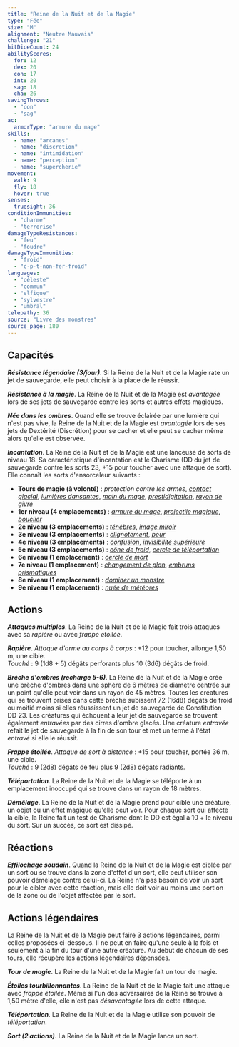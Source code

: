 ```yaml
---
title: "Reine de la Nuit et de la Magie"
type: "Fée"
size: "M"
alignment: "Neutre Mauvais"
challenge: "21"
hitDiceCount: 24
abilityScores:
  for: 12
  dex: 20
  con: 17
  int: 20
  sag: 18
  cha: 26
savingThrows:
  - "con"
  - "sag"
ac:
  armorType: "armure du mage"
skills:
  - name: "arcanes"
  - name: "discretion"
  - name: "intimidation"
  - name: "perception"
  - name: "supercherie"
movement:
  walk: 9
  fly: 18
  hover: true
senses:
  truesight: 36
conditionImmunities:
  - "charme"
  - "terrorise"
damageTypeResistances:
  - "feu"
  - "foudre"
damageTypeImmunities:
  - "froid"
  - "c-p-t-non-fer-froid"
languages:
  - "céleste"
  - "commun"
  - "elfique"
  - "sylvestre"
  - "umbral"
telepathy: 36
source: "Livre des monstres"
source_page: 180
---
```

## Capacités
_**Résistance légendaire (3/jour)**_. Si la Reine de la Nuit et de la Magie rate un jet de sauvegarde, elle peut choisir à la place de le réussir.

_**Résistance à la magie**_. La Reine de la Nuit et de la Magie est _avantagée_ lors de ses jets de sauvegarde contre les sorts et autres effets magiques.

_**Née dans les ombres**_. Quand elle se trouve éclairée par une lumière qui n'est pas vive, la Reine de la Nuit et de la Magie est _avantagée_ lors de ses jets de Dextérité (Discrétion) pour se cacher et elle peut se cacher même alors qu'elle est observée.

_**Incantation**_. La Reine de la Nuit et de la Magie est une lanceuse de sorts de niveau 18. Sa caractéristique d'incantation est le Charisme (DD du jet de sauvegarde contre les sorts 23, +15 pour toucher avec une attaque de sort). Elle connaît les sorts d'ensorceleur suivants :
* **Tours de magie (à volonté)** : _protection contre les armes_, [_contact glacial_](/grimoire/contact-glacial/), [_lumières dansantes_](/grimoire/lumieres-dansantes/), [_main du mage_](/grimoire/main-du-mage/), [_prestidigitation_](/grimoire/prestidigitation/), [_rayon de givre_](/grimoire/rayon-de-givre/)
* **1er niveau (4 emplacements)** : [_armure du mage_](/grimoire/armure-du-mage/), [_projectile magique_](/grimoire/projectile-magique/), [_bouclier_](/grimoire/bouclier/)
* **2e niveau (3 emplacements)** : [_ténèbres_](/grimoire/tenebres/), [_image miroir_](/grimoire/image-miroir/)
* **3e niveau (3 emplacements)** : [_clignotement_](/grimoire/clignotement/), [_peur_](/grimoire/peur/)
* **4e niveau (3 emplacements)** : [_confusion_](/grimoire/confusion/), [_invisibilité supérieure_](/grimoire/invisibilite-superieure/)
* **5e niveau (3 emplacements)** : [_cône de froid_](/grimoire/cone-de-froid/), [_cercle de téléportation_](/grimoire/cercle-de-teleportation/)
* **6e niveau (1 emplacement)** : [_cercle de mort_](/grimoire/cercle-de-mort/)
* **7e niveau (1 emplacement)** : [_changement de plan_](/grimoire/changement-de-plan/), [_embruns prismatiques_](/grimoire/embruns-prismatiques/)
* **8e niveau (1 emplacement)** : [_dominer un monstre_](/grimoire/dominer-un-monstre/)
* **9e niveau (1 emplacement)** : [_nuée de météores_](/grimoire/nuee-de-meteores/)

## Actions
_**Attaques multiples**_. La Reine de la Nuit et de la Magie fait trois attaques avec sa _rapière_ ou avec _frappe étoilée_.

_**Rapière**_. _Attaque d'arme au corps à corps_ : +12 pour toucher, allonge 1,50 m, une cible.  
_Touché_ : 9 (1d8 + 5) dégâts perforants plus 10 (3d6) dégâts de froid.

_**Brèche d'ombres (recharge 5-6)**_. La Reine de la Nuit et de la Magie crée une brèche d'ombres dans une sphère de 6 mètres de diamètre centrée sur un point qu'elle peut voir dans un rayon de 45 mètres. Toutes les créatures qui se trouvent prises dans cette brèche subissent 72 (16d8) dégâts de froid ou moitié moins si elles réussissent un jet de sauvegarde de Constitution DD 23. Les créatures qui échouent à leur jet de sauvegarde se trouvent également _entravées_ par des cirres d'ombre glacés. Une créature _entravée_ refait le jet de sauvegarde à la fin de son tour et met un terme à l'état _entravé_ si elle le réussit.

_**Frappe étoilée**_. _Attaque de sort à distance_ : +15 pour toucher, portée 36 m, une cible.  
_Touché_ : 9 (2d8) dégâts de feu plus 9 (2d8) dégâts radiants.

_**Téléportation**_. La Reine de la Nuit et de la Magie se téléporte à un emplacement inoccupé qui se trouve dans un rayon de 18 mètres.

_**Démêlage**_. La Reine de la Nuit et de la Magie prend pour cible une créature, un objet ou un effet magique qu'elle peut voir. Pour chaque sort qui affecte la cible, la Reine fait un test de Charisme dont le DD est égal à 10 + le niveau du sort. Sur un succès, ce sort est dissipé.

## Réactions
_**Effilochage soudain**_. Quand la Reine de la Nuit et de la Magie est ciblée par un sort ou se trouve dans la zone d'effet d'un sort, elle peut utiliser son pouvoir démêlage contre celui-ci. La Reine n'a pas besoin de voir un sort pour le cibler avec cette réaction, mais elle doit voir au moins une portion de la zone ou de l'objet affectée par le sort.

## Actions légendaires
La Reine de la Nuit et de la Magie peut faire 3 actions légendaires, parmi celles proposées ci-dessous. Il ne peut en faire qu'une seule à la fois et seulement à la fin du tour d'une autre créature. Au début de chacun de ses tours, elle récupère les actions légendaires dépensées.

_**Tour de magie**_. La Reine de la Nuit et de la Magie fait un tour de magie.

_**Étoiles tourbillonnantes**_. La Reine de la Nuit et de la Magie fait une attaque avec _frappe étoilée_. Même si l'un des adversaires de la Reine se trouve à 1,50 mètre d'elle, elle n'est pas _désavantagée_ lors de cette attaque.

_**Téléportation**_. La Reine de la Nuit et de la Magie utilise son pouvoir de _téléportation_.

_**Sort (2 actions)**_. La Reine de la Nuit et de la Magie lance un sort.
